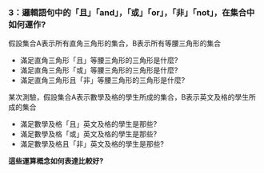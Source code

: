 ### 3：邏輯語句中的「且」「and」，「或」「or」，「非」「not」，在集合中如何運作?

假設集合A表示所有直角三角形的集合，B表示所有等腰三角形的集合

* 滿足直角三角形「且」等腰三角形的三角形是什麼?
* 滿足直角三角形「或」等腰三角形的三角形是什麼?
* 滿足直角三角形且「非」等腰三角形的三角形是什麼?

某次測驗，假設集合A表示數學及格的學生所成的集合，B表示英文及格的學生所成的集合

* 滿足數學及格「且」英文及格的學生是那些?
* 滿足數學及格「或」英文及格的學生是那些?
* 滿足數學及格且「非」英文及格的學生是那些?

**這些運算概念如何表達比較好?**



